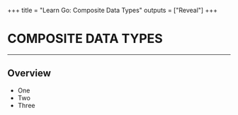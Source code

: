 +++
title = "Learn Go: Composite Data Types"
outputs = ["Reveal"]
+++

# COMPOSITE DATA TYPES

---

## Overview

- One
- Two
- Three